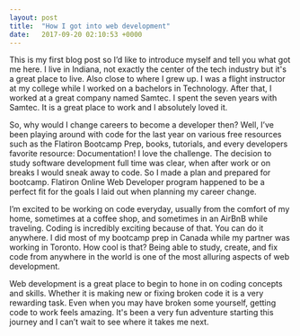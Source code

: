 ```yaml
---
layout: post
title:  "How I got into web development"
date:   2017-09-20 02:10:53 +0000
---
```


This is my first blog post so I’d like to introduce myself and tell you what got me here. I live in Indiana, not exactly the center of the tech industry but it's a great place to live. Also close to where I grew up. I was a flight instructor at my college while I worked on a bachelors in Technology. After that, I worked at a great company named Samtec. I spent the seven years with Samtec. It is a great place to work and I absolutely loved it.

So, why would I change careers to become a developer then? Well, I’ve been playing around with code for the last year on various free resources such as the Flatiron Bootcamp Prep, books, tutorials, and every developers favorite resource: Documentation! I love the challenge. The decision to study software development full time was clear, when after work or on breaks I would sneak away to code. So I made a plan and prepared for bootcamp. Flatiron Online Web Developer program happened to be a perfect fit for the goals I laid out when planning my career change.

I’m excited to be working on code everyday, usually from the comfort of my home, sometimes at a coffee shop, and sometimes in an AirBnB while traveling. Coding is incredibly exciting because of that. You can do it anywhere. I did most of my bootcamp prep in Canada while my partner was working in Toronto. How cool is that? Being able to study, create, and fix code from anywhere in the world is one of the most alluring aspects of web development.

Web development is a great place to begin to hone in on coding concepts and skills. Whether it is making new or fixing broken code it is a very rewarding task. Even when you may have broken some yourself, getting code to work feels amazing. It's been a very fun adventure starting this journey and I can’t wait to see where it takes me next.


